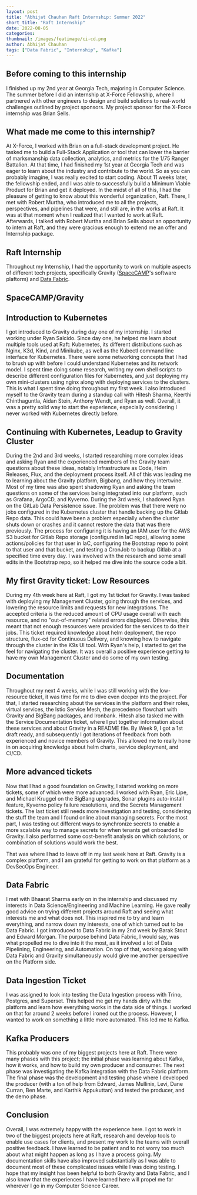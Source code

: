```yaml
---
layout: post
title: "Abhijat Chauhan Raft Internship: Summer 2022"
short_title: "Raft Internship"
date: 2022-08-05
categories:
thumbnail: /images/featimage/ci-cd.png
author: Abhijat Chauhan
tags: ["Data Fabric", "Internship", "Kafka"]
---
```


## Before coming to this internship

I finished up my 2nd year at Georgia Tech, majoring in Computer Science.
The summer before I did an internship at X-Force Fellowship, where I partnered with other engineers to design and build solutions to real-world challenges outlined by project sponsors. My project sponsor for the X-Force internship was Brian Sells.

## What made me come to this internship?

At X-Force, I worked with Brian on a full-stack development project. He tasked me to build a Full-Stack Application or tool that can lower the barrier of marksmanship data collection, analytics, and metrics for the 1/75 Ranger Battalion. At that time, I had finished my 1st year at Georgia Tech and was eager to learn about the industry and contribute to the world. So as you can probably imagine, I was really excited to start coding. About 11 weeks later, the fellowship ended, and I was able to successfully build a Minimum Viable Product for Brian and get it deployed. In the midst of all of this, I had the pleasure of getting to know about this wonderful organization, Raft. There, I met with Robert Murtha, who introduced me to all the projects, perspectives, and pipelines that were, and still are, in the works at Raft. It was at that moment when I realized that I wanted to work at Raft. Afterwards, I talked with Robert Murtha and Brian Sells about an opportunity to intern at Raft, and they were gracious enough to extend me an offer and Internship package.

## Raft Internship

Throughout my Internship, I had the opportunity to work on multiple aspects of different tech projects, specifically Gravity ([SpaceCAMP](https://spacecamp.il2.dso.mil/#/home)'s software plaftorm) and [Data Fabric](https://datafabric.goraft.tech/).

## SpaceCAMP/Gravity

## Introduction to Kubernetes

I got introduced to Gravity during day one of my internship. I started working under Ryan Salcido. Since day one, he helped me learn about multiple tools used at Raft: Kubernetes, its different distributions such as Nginx, K3d, Kind, and Minikube, as well as the Kubectl command line interface for Kubernetes. There were some networking concepts that I had to brush up with before I could understand Kubernetes and its network model. I spent time doing some research, writing my own shell scripts to describe different configuration files for Kubernetes, and just deploying my own mini-clusters using nginx along with deploying services to the clusters. This is what I spent time doing throughout my first week. I also introduced myself to the Gravity team during a standup call with Hitesh Sharma, Keerthi Chinthaguntla, Aidan Stein, Anthony Wendt, and Ryan as well. Overall, it was a pretty solid way to start the experience, especially considering I never worked with Kubernetes directly before.

## Continuing with Kubernetes, Leadup to Gravity Cluster

During the 2nd and 3rd weeks, I started researching more complex ideas and asking Ryan and the experienced members of the Gravity team questions about these ideas, notably Infrastructure as Code, Helm Releases, Flux, and the deployment process itself. All of this was leading me to learning about the Gravity platform, Bigbang, and how they intertwine. Most of my time was also spent shadowing Ryan and asking the team questions on some of the services being integrated into our platform, such as Grafana, ArgoCD, and Kyverno.
During the 3rd week, I shadowed Ryan on the GitLab Data Persistence issue. The problem was that there were no jobs configured in the Kubernetes cluster that handle backing up the Gitlab Repo data. This could have been a problem especially when the cluster shuts down or crashes and it cannot restore the data that was there previously. The process for configuring it is having an IAM user for the AWS S3 bucket for Gitlab Repo storage (configured in IaC repo), allowing some actions/policies for that user in IaC, configuring the Bootstrap repo to point to that user and that bucket, and testing a CronJob to backup Gitlab at a specified time every day. I was involved with the research and some small edits in the Bootstrap repo, so it helped me dive into the source code a bit.

## My first Gravity ticket: Low Resources

During my 4th week here at Raft, I got my 1st ticket for Gravity. I was tasked with deploying my Management Cluster, going through the services, and lowering the resource limits and requests for new integrations. The accepted criteria is the reduced amount of CPU usage overall with each resource, and no "out-of-memory" related errors displayed. Otherwise, this meant that not enough resources were provided for the services to do their jobs.
This ticket required knowledge about helm deployment, the repo structure, flux-cd for Continuous Delivery, and knowing how to navigate through the cluster in the K9s UI tool. With Ryan's help, I started to get the feel for navigating the cluster. It was overall a positive experience getting to have my own Management Cluster and do some of my own testing.

## Documentation

Throughout my next 4 weeks, while I was still working with the low-resource ticket, it was time for me to dive even deeper into the project. For that, I started researching about the services in the platform and their roles, virtual services, the Istio Service Mesh, the precedence flowchart with Gravity and BigBang packages, and Ironbank. Hitesh also tasked me with the Service Documentation ticket, where I put together information about these services and about Gravity in a README file. By Week 9, I got a 1st draft ready, and subsequently I got iterations of feedback from both experienced and novice members of Gravity. This allowed me to really hone in on acquiring knowledge about helm charts, service deployment, and CI/CD.

## More advanced tickets

Now that I had a good foundation on Gravity, I started working on more tickets, some of which were more advanced. I worked with Ryan, Eric Lipe, and Michael Kruggel on the BigBang upgrades, Sonar plugins auto-install feature, Kyverno policy failure resolutions, and the Secrets Management tickets. The last ticket still needs more investigation and testing, considering the stuff the team and I found online about managing secrets. For the most part, I was testing out different ways to synchronize secrets to enable a more scalable way to manage secrets for when tenants get onboarded to Gravity. I also performed some cost-benefit analysis on which solutions, or combination of solutions would work the best.

That was where I had to leave off in my last week here at Raft. Gravity is a complex platform, and I am grateful for getting to work on that platform as a DevSecOps Engineer.

## Data Fabric

I met with Bhaarat Sharma early on in the internship and discussed my interests in Data Science/Engineering and Machine Learning. He gave really good advice on trying different projects around Raft and seeing what interests me and what does not. This inspired me to try and learn everything, and narrow down my interests, one of which turned out to be Data Fabric.
I got introduced to Data Fabric in my 2nd week by Barak Stout and Edward Morgan. The purpose behind Data Fabric, I would say, was what propelled me to dive into it the most, as it involved a lot of Data Pipelining, Engineering, and Automation. On top of that, working along with Data Fabric and Gravity simultaneously would give me another perspective on the Platform side.

## Data Ingestion Ticket

I was assigned to look into testing the Data Ingestion process with Trino, Postgres, and Superset. This helped me get my hands dirty with the platform and learn how everything works in the data side of things. I worked on that for around 2 weeks before I ironed out the process. However, I wanted to work on something a little more automated. This led me to Kafka.

## Kafka Producers

This probably was one of my biggest projects here at Raft. There were many phases with this project; the initial phase was learning about Kafka, how it works, and how to build my own producer and consumer. The next phase was investigating the Kafka integration with the Data Fabric platform. The final phase was the development and testing phase where I developed the producer (with a ton of help from Edward, James Mullinix, Levi, Dane Curran, Ben Marte, and Karthik Appukuttan) and tested the producer, and the demo phase.

## Conclusion

Overall, I was extremely happy with the experience here. I got to work in two of the biggest projects here at Raft, research and develop tools to enable use cases for clients, and present my work to the teams with overall positive feedback. I have learned to be patient and to not worry too much about what might happen as long as I have a process going. My documentation skills have also improved substantially as I was able to document most of these complicated issues while I was doing testing. I hope that my insight has been helpful to both Gravity and Data Fabric, and I also know that the experiences I have learned here will propel me far wherever I go in my Computer Science Career.
